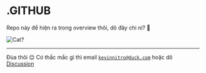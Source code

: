 # .GITHUB

Repo này để hiện ra trong overview thôi, dô đây chi ní? 🤨

![Cat?](https://media.tenor.com/_GyQQn6AUWkAAAAC/cat.gif)

---

Đùa thôi 😌 Có thắc mắc gì thì email [`kevinnitro@duck.com`](mailto:kevinnitro@duck.com) hoặc dô [Discussion](../../discussions/)
